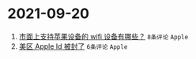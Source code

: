 # 2021-09-20

1. [市面上支持苹果设备的 wifi 设备有哪些？](https://www.v2ex.com/t/803007) `8条评论` `Apple`
1. [美区 Apple Id 被封了](https://www.v2ex.com/t/803008) `6条评论` `Apple`
